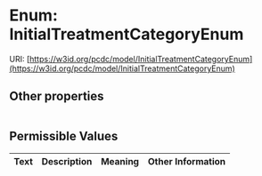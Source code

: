 
# Enum: InitialTreatmentCategoryEnum




URI: [https://w3id.org/pcdc/model/InitialTreatmentCategoryEnum](https://w3id.org/pcdc/model/InitialTreatmentCategoryEnum)


## Other properties

|  |  |  |
| --- | --- | --- |

## Permissible Values

| Text | Description | Meaning | Other Information |
| :--- | :---: | :---: | ---: |


